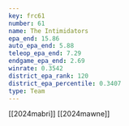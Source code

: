 ```yaml
---
key: frc61
number: 61
name: The Intimidators
epa_end: 15.86
auto_epa_end: 5.88
teleop_epa_end: 7.29
endgame_epa_end: 2.69
winrate: 0.3542
district_epa_rank: 120
district_epa_percentile: 0.3407
type: Team
---
```

[[2024mabri]]
[[2024mawne]]
